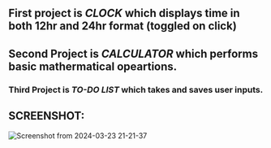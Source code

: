 ## First project is ***CLOCK*** which displays time in both 12hr and 24hr format (toggled on click)
## Second Project is ***CALCULATOR*** which performs basic mathermatical opeartions.
### Third Project is ***TO-DO LIST*** which takes and saves user inputs.

## SCREENSHOT:
![Screenshot from 2024-03-23 21-21-37](https://github.com/likhithv76/Js-Intermediate/assets/132771198/28798f8c-5fca-4e0e-a865-9af56795b6f4)
